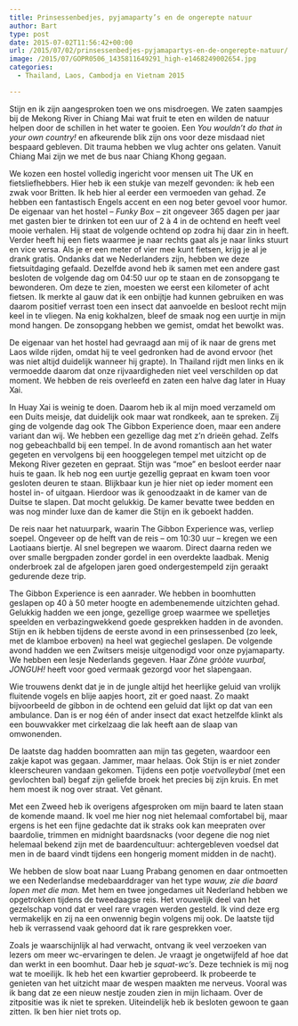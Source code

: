```yaml
---
title: Prinsessenbedjes, pyjamaparty’s en de ongerepte natuur
author: Bart
type: post
date: 2015-07-02T11:56:42+00:00
url: /2015/07/02/prinsessenbedjes-pyjamapartys-en-de-ongerepte-natuur/
image: /2015/07/GOPR0506_1435811649291_high-e1468249002654.jpg
categories:
  - Thailand, Laos, Cambodja en Vietnam 2015

---
```

Stijn en ik zijn aangesproken toen we ons misdroegen. We zaten saampjes bij de Mekong River in Chiang Mai wat fruit te eten en wilden de natuur helpen door de schillen in het water te gooien. Een _You wouldn&#8217;t do that in your own country!_ en afkeurende blik zijn ons voor deze misdaad niet bespaard gebleven. Dit trauma hebben we vlug achter ons gelaten. Vanuit Chiang Mai zijn we met de bus naar Chiang Khong gegaan.

We kozen een hostel volledig ingericht voor mensen uit The UK en fietsliefhebbers. Hier heb ik een stukje van mezelf gevonden: ik heb een zwak voor Britten. Ik heb hier al eerder een vermoeden van gehad. Ze hebben een fantastisch Engels accent en een nog beter gevoel voor humor. De eigenaar van het hostel &#8211; _Funky Box_ &#8211; zit ongeveer 365 dagen per jaar met gasten bier te drinken tot een uur of 2 à 4 in de ochtend en heeft veel mooie verhalen. Hij staat de volgende ochtend op zodra hij daar zin in heeft. Verder heeft hij een fiets waarmee je naar rechts gaat als je naar links stuurt en vice versa. Als je er een meter of vier mee kunt fietsen, krijg je al je drank gratis. Ondanks dat we Nederlanders zijn, hebben we deze fietsuitdaging gefaald. Dezelfde avond heb ik samen met een andere gast besloten de volgende dag om 04:50 uur op te staan en de zonsopgang te bewonderen. Om deze te zien, moesten we eerst een kilometer of acht fietsen. Ik merkte al gauw dat ik een onbijtje had kunnen gebruiken en was daarom positief verrast toen een insect dat aanvoelde en besloot recht mijn keel in te vliegen. Na enig kokhalzen, bleef de smaak nog een uurtje in mijn mond hangen. De zonsopgang hebben we gemist, omdat het bewolkt was.

De eigenaar van het hostel had gevraagd aan mij of ik naar de grens met Laos wilde rijden, omdat hij te veel gedronken had de avond ervoor (het was niet altijd duidelijk wanneer hij grapte). In Thailand rijdt men links en ik vermoedde daarom dat onze rijvaardigheden niet veel verschilden op dat moment. We hebben de reis overleefd en zaten een halve dag later in Huay Xai.

In Huay Xai is weinig te doen. Daarom heb ik al mijn moed verzameld om een Duits meisje, dat duidelijk ook maar wat rondkeek, aan te spreken. Zij ging de volgende dag ook The Gibbon Experience doen, maar een andere variant dan wij. We hebben een gezellige dag met z&#8217;n drieën gehad. Zelfs nog gebeachballd bij een tempel. In de avond romantisch aan het water gegeten en vervolgens bij een hooggelegen tempel met uitzicht op de Mekong River gezeten en gepraat. Stijn was &#8220;moe&#8221; en besloot eerder naar huis te gaan. Ik heb nog een uurtje gezellig gepraat en kwam toen voor gesloten deuren te staan. Blijkbaar kun je hier niet op ieder moment een hostel in- of uitgaan. Hierdoor was ik genoodzaakt in de kamer van de Duitse te slapen. Dat mocht gelukkig. De kamer bevatte twee bedden en was nog minder luxe dan de kamer die Stijn en ik geboekt hadden.

De reis naar het natuurpark, waarin The Gibbon Experience was, verliep soepel. Ongeveer op de helft van de reis &#8211; om 10:30 uur &#8211; kregen we een Laotiaans biertje. Al snel begrepen we waarom. Direct daarna reden we over smalle bergpaden zonder gordel in een overdekte laadbak. Menig onderbroek zal de afgelopen jaren goed ondergestempeld zijn geraakt gedurende deze trip.

The Gibbon Experience is een aanrader. We hebben in boomhutten geslapen op 40 à 50 meter hoogte en adembenemende uitzichten gehad. Gelukkig hadden we een jonge, gezellige groep waarmee we spelletjes speelden en verbazingwekkend goede gesprekken hadden in de avonden. Stijn en ik hebben tijdens de eerste avond in een prinsessenbed (zo leek, met de klamboe erboven) na heel wat gegiechel geslapen. De volgende avond hadden we een Zwitsers meisje uitgenodigd voor onze pyjamaparty. We hebben een lesje Nederlands gegeven. Haar _Zòne gròòte vuurbal, JONGUH!_ heeft voor goed vermaak gezorgd voor het slapengaan.

Wie trouwens denkt dat je in de jungle altijd het heerlijke geluid van vrolijk fluitende vogels en blije aapjes hoort, zit er goed naast. Zo maakt bijvoorbeeld de gibbon in de ochtend een geluid dat lijkt op dat van een ambulance. Dan is er nog één of ander insect dat exact hetzelfde klinkt als een bouwvakker met cirkelzaag die lak heeft aan de slaap van omwonenden.

De laatste dag hadden boomratten aan mijn tas gegeten, waardoor een zakje kapot was gegaan. Jammer, maar helaas. Ook Stijn is er niet zonder kleerscheuren vandaan gekomen. Tijdens een potje _voetvolleybal_ (met een gevlochten bal) begaf zijn geliefde broek het precies bij zijn kruis. En met hem moest ik nog over straat. Vet gênant.

Met een Zweed heb ik overigens afgesproken om mijn baard te laten staan de komende maand. Ik voel me hier nog niet helemaal comfortabel bij, maar ergens is het een fijne gedachte dat ik straks ook kan meepraten over baardolie, trimmen en midnight baardsnacks (voor degene die nog niet helemaal bekend zijn met de baardencultuur: achtergebleven voedsel dat men in de baard vindt tijdens een hongerig moment midden in de nacht).

We hebben de slow boat naar Luang Prabang genomen en daar ontmoetten we een Nederlandse medebaarddrager van het type _wauw, zie die baard lopen met die man._ Met hem en twee jongedames uit Nederland hebben we opgetrokken tijdens de tweedaagse reis. Het vrouwelijk deel van het gezelschap vond dat er veel rare vragen werden gesteld. Ik vind deze erg vermakelijk en zij na een onwennig begin volgens mij ook. De laatste tijd heb ik verrassend vaak gehoord dat ik rare gesprekken voer.

Zoals je waarschijnlijk al had verwacht, ontvang ik veel verzoeken van lezers om meer wc-ervaringen te delen. Je vraagt je ongetwijfeld af hoe dat dan werkt in een boomhut. Daar heb je _squat-wc&#8217;s_. Deze techniek is mij nog wat te moeilijk. Ik heb het een kwartier geprobeerd. Ik probeerde te genieten van het uitzicht maar de wespen maakten me nerveus. Vooral was ik bang dat ze een nieuw nestje zouden zien in mijn lichaam. Over de zitpositie was ik niet te spreken. Uiteindelijk heb ik besloten gewoon te gaan zitten. Ik ben hier niet trots op.
